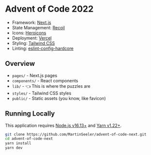 # Advent of Code 2022

- Framework: [Next.js](https://nextjs.org/)
- State Management: [Recoil](https://recoiljs.org/)
- Icons: [Heroicons](https://heroicons.com/)
- Deployment: [Vercel](https://vercel.com/)
- Styling: [Tailwind CSS](https://tailwindcss.com/)
- Linting: [eslint-config-hardcore](https://github.com/EvgenyOrekhov/eslint-config-hardcore)

## Overview

- `pages/` - Next.js pages
- `components/` - React components
- `lib/` - 👈 This is where the puzzles are
- `styles/` - Tailwind CSS styles
- `public/` - Static assets (you know, like favicon)

## Running Locally

This application requires [Node.js v16.13+](https://nodejs.org/en/download/) and [Yarn v1.22+](https://classic.yarnpkg.com/en/docs/install).

```bash
git clone https://github.com/MartinSeeler/advent-of-code-next.git
cd advent-of-code-next
yarn install
yarn dev
```